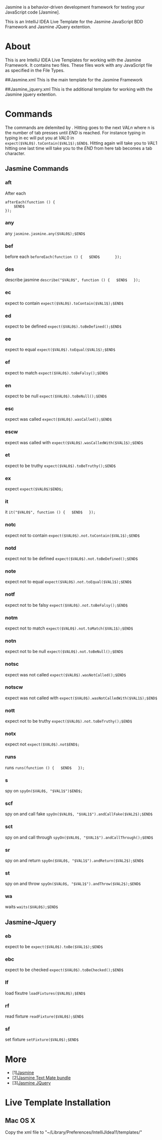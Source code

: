 Jasmine is a behavior-driven development framework for testing your JavaScript code \[Jasmine\].

This is an IntelliJ IDEA Live Template for the Jasmine JavaScript BDD Framework and Jasmine JQuery extention.

# About

This is are IntelliJ IDEA Live Templates for working with the Jasmine Framework. It contains two files. These files work with any JavaScript file as specified in the File Types.

##Jasmine.xml
This is the main template for the Jasmine Framework

##Jasmine_jquery.xml
This is the additional template for working with the Jasmine jquery extention. 

# Commands
The commands are delemited by <tab>. Hitting <tab> goes to the next $VALn$ where n is the number of tab presses until $END$ is reached. For instance typing in typing in ec<tab> will put you at $VAL0$ in `expect($VAL0$).toContain($VAL1$);$END$`. Hitting <tab> again will take you to $VAL1$ hitting <tab> one last time will take you to the $END$ from here tab becomes a tab character. 

## Jasmine Commands
### aft 
After each
``` 
afterEach(function () {  
	$END$  
});
```

### any 
any
`jasmine.jasmine.any($VAL0$);$END$`

### bef 
before each
`beforeEach(function () {  
    $END$      
});`

### des 
describe jasmine
`describe("$VAL0$", function () {  
    $END$  
});`

### ec
expect to contain
`expect($VAL0$).toContain($VAL1$);$END$`

### ed
expect to be defined
`expect($VAL0$).toBeDefined();$END$`

### ee
expect to equal
`expect($VAL0$).toEqual($VAL1$);$END$`

### ef
expect to match
`expect($VAL0$).toBeFalsy();$END$`

### en
expect to be null
`expect($VAL0$).toBeNull();$END$`

### esc
expect was called
`expect($VAL0$).wasCalled();$END$`

### escw
expect was called with
`expect($VAL0$).wasCalledWith($VAL1$);$END$`

### et
expect to be truthy
`expect($VAL0$).toBeTruthy();$END$`

### ex
expect
`expect($VAL0$)$END$;`

### it
it
`it("$VAL0$", function () {  
    $END$  
});`

### notc
expect not to contain
`expect($VAL0$).not.toContain($VAL1$);$END$`

### notd
expect not to be defined
`expect($VAL0$).not.toBeDefined();$END$`

### note
expect not to equal
`expect($VAL0$).not.toEqual($VAL1$);$END$`

### notf
expect not to be falsy
`expect($VAL0$).not.toBeFalsy();$END$`

### notm
expect not to match
`expect($VAL0$).not.toMatch($VAL1$);$END$`

### notn
expect not to be null
`expect($VAL0$).not.toBeNull();$END$`

### notsc
expect was not called
`expect($VAL0$).wasNotCalled();$END$`

### notscw
expect was not called with
`expect($VAL0$).wasNotCalledWith($VAL1$);$END$`

### nott
expect not to be truthy
`expect($VAL0$).not.toBeTruthy();$END$`

### notx
expect not
`expect($VAL0$).not$END$;`

### runs
runs
`runs(function () {  
    $END$  
});`

### s
spy on
`spyOn($VAL0$, "$VAL1$")$END$;`

### scf
spy on and call fake
`spyOn($VAL0$, "$VAL1$").andCallFake($VAL2$);$END$`

### sct
spy on and call through
`spyOn($VAL0$, "$VAL1$").andCallThrough();$END$`

### sr
spy on and return
`spyOn($VAL0$, "$VAL1$").andReturn($VAL2$);$END$`

### st
spy on and throw
`spyOn($VAL0$, "$VAL1$").andThrow($VAL2$);$END$`

### wa
waits
`waits($VAL0$);$END$`

## Jasmine-Jquery

### eb
expect to be
`expect($VAL0$).toBe($VAL1$);$END$`

### ebc
expect to be checked
`expect($VAL0$).toBeChecked();$END$`

### lf
load fixutre
`loadFixtures($VAL0$);$END$`

### rf
read fixture
`readFixture($VAL0$);$END$`

### sf
set fixture
`setFixture($VAL0$);$END$`



# More

 * \[1\][Jasmine](http://github.com/pivotal/jasmine)
 * \[2\][Jasmine Text Mate bundle](https://github.com/pivotal/jasmine-tmbundle)
 * \[3\][Jasmine JQuery](https://github.com/velesin/jasmine-jquery)


# Live Template Installation
## Mac OS X
Copy the xml file to "~/Library/Preferences/IntelliJIdea11/templates/"

